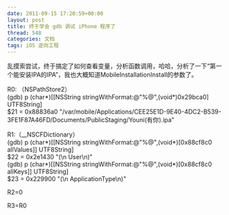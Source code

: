 ```yaml
---
date: 2011-09-15 17:20:59+00:00
layout: post
title: 终于学会 gdb 调试 iPhone 程序了
thread: 548
categories: 文档
tags: iOS 逆向工程
---
```


乱摸索尝试，终于搞定了如何查看变量，分析函数调用，哈哈，分析了一下“第一个能安装IPA的IPA”，我也大概知道MobileInstallationInstall的参数了。<!-- more -->  
  
R0: （NSPathStore2）  
(gdb) p (char*)[[NSString stringWithFormat:@"%@",(void*)0x29bca0] UTF8String]  
$21 = 0x88836a0 "/var/mobile/Applications/CEE25E1D-9E40-4DC2-B539-3FE1F87A46FD/Documents/PublicStaging/Youni(有你).ipa"  
  
R1:（__NSCFDictionary）  
(gdb) p (char*)[[NSString stringWithFormat:@"%@",(void*)[0x88cf8c0 allValues]] UTF8String]  
$22 = 0x2e1430 "(\n    User\n)"  
(gdb) p (char*)[[NSString stringWithFormat:@"%@",(void*)[0x88cf8c0 allKeys]] UTF8String]  
$23 = 0x229900 "(\n    ApplicationType\n)"  
  
R2=0  
  
R3=R0

